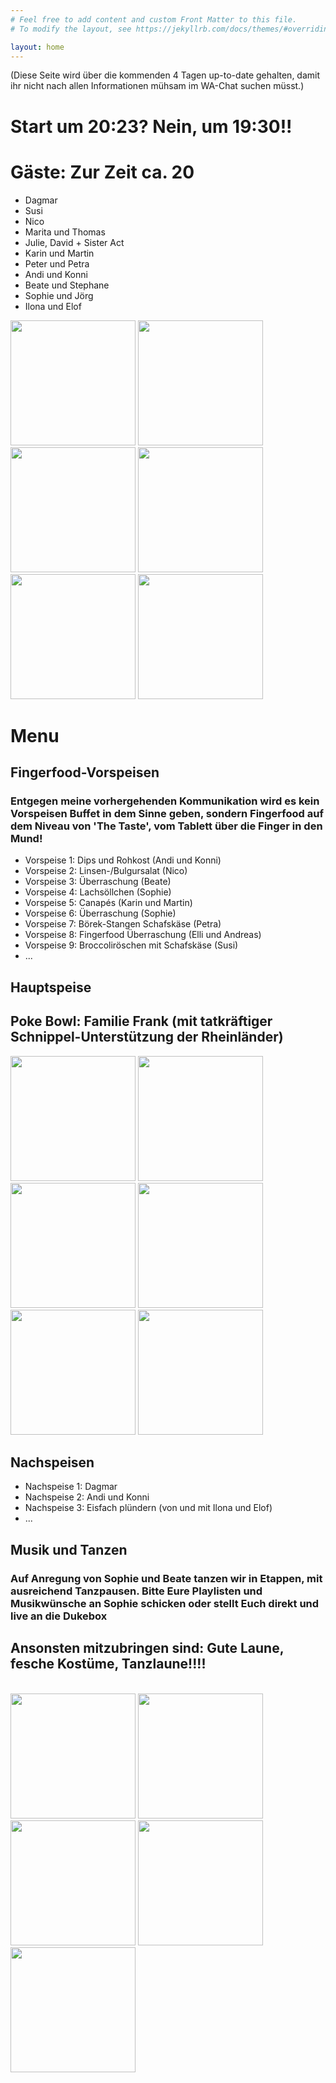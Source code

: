 ```yaml
---
# Feel free to add content and custom Front Matter to this file.
# To modify the layout, see https://jekyllrb.com/docs/themes/#overriding-theme-defaults

layout: home
---
```



<head>
<style>
table {
  font-family: arial, sans-serif;
  border-collapse: collapse;
  width: 80%;
}

td, th {
  border: 1px solid #dddddd;
  text-align: left;
  padding: 8px;
}

tr:nth-child(even) {
  background-color: #dddddd;
}
</style>
</head>


(Diese Seite wird über die kommenden 4 Tagen up-to-date gehalten, damit ihr nicht nach allen Informationen mühsam im WA-Chat suchen müsst.)

<h1> Start um 20:23? Nein, um 19:30!! </h1> 
<h1> Gäste: Zur Zeit ca. 20 </h1> 

<ul> 
<li>Dagmar</li>
<li>Susi</li>
<li>Nico</li>
<li>Marita und Thomas</li>
<li>Julie, David + Sister Act</li>
<li>Karin und Martin</li>
<li>Peter und Petra</li>
<li>Andi und Konni</li>
<li>Beate und Stephane</li>
<li>Sophie und Jörg</li>
<li>Ilona und Elof</li>
</ul>
<a><img src="./Bild3.jpg" height = "200"></a>
<a><img src="./Bild19.jpg" height = "200"></a>
<a><img src="./Bild21.jpg" height = "200"></a>
<a><img src="./Bild12.jpg" height = "200"></a>
<a><img src="./bild24.jpg" height = "200"></a>
<a><img src="./Bild16.jpg" height = "200"></a>
<h1> Menu </h1> 
<h2> Fingerfood-Vorspeisen </h2> 
<h3> Entgegen meine vorhergehenden Kommunikation wird es kein Vorspeisen Buffet in dem Sinne geben, sondern Fingerfood auf dem Niveau von 'The Taste', vom Tablett über die Finger in den Mund!</h3> 
<ul> 
<li>Vorspeise 1: Dips und Rohkost (Andi und Konni)</li>
<li>Vorspeise 2: Linsen-/Bulgursalat (Nico)</li>
<li>Vorspeise 3: Überraschung (Beate) </li>
<li>Vorspeise 4: Lachsöllchen (Sophie) </li>
<li>Vorspeise 5: Canapés (Karin und Martin) </li>
<li>Vorspeise 6: Überraschung (Sophie) </li>
<li>Vorspeise 7: Börek-Stangen Schafskäse (Petra) </li>
<li>Vorspeise 8: Fingerfood Überraschung (Elli und Andreas) </li>
<li>Vorspeise 9: Broccoliröschen mit Schafskäse (Susi) </li>

<li>... </li>
</ul>

<h2> Hauptspeise </h2> 
<h2> Poke Bowl: Familie Frank (mit tatkräftiger Schnippel-Unterstützung der Rheinländer)</h2> 
<a><img src="./Bild4.jpg" height = "200"></a>
<a><img src="./Bild5.jpg" height = "200"></a>
<a><img src="./Bild6.jpg" height = "200"></a>
<a><img src="./Bild7.jpg" height = "200"></a>
<a><img src="./Bild8.jpg" height = "200"></a>
<a><img src="./Bild9.jpg" height = "200"></a>

<h2> Nachspeisen </h2> 
<ul> 
<li>Nachspeise 1: Dagmar </li>
<li>Nachspeise 2: Andi und Konni </li>
<li>Nachspeise 3: Eisfach plündern (von und mit Ilona und Elof) </li>
<li>... </li>
</ul>

<h2> Musik und Tanzen </h2> 
<h3> Auf Anregung von Sophie und Beate tanzen wir in Etappen, mit ausreichend Tanzpausen. Bitte Eure Playlisten und Musikwünsche an Sophie schicken oder stellt Euch direkt  und live an die Dukebox </h3> 


<h2> 
Ansonsten mitzubringen sind: Gute Laune, fesche Kostüme, Tanzlaune!!!!</h2> 
<br>
<a><img src="./Bild30.jpeg" height = "200"></a>
<a><img src="./Bild31.jpeg" height = "200"></a>
<a><img src="./Bild32.jpeg" height = "200"></a>
<a><img src="./Bild33.jpeg" height = "200"></a>
<a><img src="./Bild34.jpeg" height = "200"></a>
